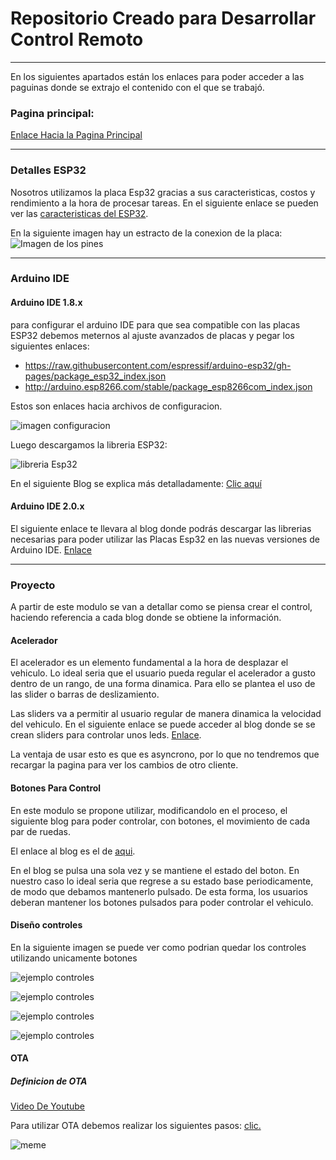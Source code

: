 # Repositorio Creado para Desarrollar Control Remoto

---

En los siguientes apartados están los enlaces para poder acceder a las paguinas donde se extrajo el contenido con el que se trabajó.

### Pagina principal:

[Enlace Hacia la Pagina Principal](https://randomnerdtutorials.com/projects-esp32/)

---

### Detalles ESP32

Nosotros utilizamos la placa Esp32 gracias a sus caracteristicas, costos y rendimiento a la hora de procesar tareas. En el siguiente enlace se pueden ver las [caracteristicas del ESP32](https://randomnerdtutorials.com/getting-started-with-esp32/).

En la siguiente imagen hay un estracto de la conexion de la placa:
![Imagen de los pines](https://i0.wp.com/randomnerdtutorials.com/wp-content/uploads/2018/08/ESP32-DOIT-DEVKIT-V1-Board-Pinout-36-GPIOs-updated.jpg?w=750&quality=100&strip=all&ssl=1)

---

### Arduino IDE

#### Arduino IDE 1.8.x

para configurar el arduino IDE para que sea compatible con las placas ESP32 debemos meternos al ajuste avanzados de placas y pegar los siguientes enlaces:

- https://raw.githubusercontent.com/espressif/arduino-esp32/gh-pages/package_esp32_index.json
- http://arduino.esp8266.com/stable/package_esp8266com_index.json

Estos son enlaces hacia archivos de configuracion.

![imagen configuracion](https://i0.wp.com/randomnerdtutorials.com/wp-content/uploads/2022/10/Additional-Boards-Manager-URL.png?w=750&quality=100&strip=all&ssl=1)

Luego descargamos la libreria ESP32:

![libreria Esp32](https://i0.wp.com/randomnerdtutorials.com/wp-content/uploads/2022/10/Boards-Manager-ESP32-Arduino-IDE.png?w=750&quality=100&strip=all&ssl=1)

En el siguiente Blog se explica más detalladamente:
[Clic aquí](https://randomnerdtutorials.com/installing-the-esp32-board-in-arduino-ide-windows-instructions/)

#### Arduino IDE 2.0.x

El siguiente enlace te llevara al blog donde podrás descargar las librerias necesarias para poder utilizar las Placas Esp32 en las nuevas versiones de Arduino IDE. [Enlace](https://randomnerdtutorials.com/installing-esp32-arduino-ide-2-0/)

---

### Proyecto

A partir de este modulo se van a detallar como se piensa crear el control, haciendo referencia a cada blog donde se obtiene la información.

#### Acelerador

El acelerador es un elemento fundamental a la hora de desplazar el vehiculo.
Lo ideal seria que el usuario pueda regular el acelerador a gusto dentro de un rango, de una forma dinamica. Para ello se plantea el uso de las slider o barras de deslizamiento.

Las sliders va a permitir al usuario regular de manera dinamica la velocidad del vehiculo. En el siguiente enlace se puede acceder al blog donde se se crean sliders para controlar unos leds. [Enlace](https://randomnerdtutorials.com/esp32-web-server-websocket-sliders/).

La ventaja de usar esto es que es asyncrono, por lo que no tendremos que recargar la pagina para ver los cambios de otro cliente.

#### Botones Para Control

En este modulo se propone utilizar, modificandolo en el proceso, el siguiente blog para poder controlar, con botones, el movimiento de cada par de ruedas.

El enlace al blog es el de [aqui](https://randomnerdtutorials.com/esp32-websocket-server-arduino/).

En el blog se pulsa una sola vez y se mantiene el estado del boton. En nuestro caso lo ideal seria que regrese a su estado base periodicamente, de modo que debamos mantenerlo pulsado.
De esta forma, los usuarios deberan mantener los botones pulsados para poder controlar el vehiculo.

#### Diseño controles

En la siguiente imagen se puede ver como podrian quedar los controles utilizando unicamente botones

![ejemplo controles](https://play-lh.googleusercontent.com/b1YhAZWbyiQ35VUn7VZWaV3ju9Ht0MaSMDJj09eE_dmlsXPLJTixyx3wAeWhviK_2Q=w526-h296-rw)

![ejemplo controles ](https://blog.uptodown.com/wp-content/uploads/hot-wheels-infinite.jpg)

![ejemplo controles ](https://www.mobilegamer.com.br/wp-content/uploads/2023/04/Drive-Zone-Online.webp)

![ejemplo controles](https://i0.wp.com/solotendencias.net/wp-content/uploads/2021/07/mejores-juegos-de-carrera.jpg?fit=779%2C437&ssl=1)

#### OTA

##### Definicion de OTA

[Video De Youtube](https://www.youtube.com/watch?v=kfCInkH-0nw)

Para utilizar OTA debemos realizar los siguientes pasos: [clic.](https://youtu.be/LUcKoJGX38M)

![meme](https://lastminuteengineers.com/wp-content/uploads/2023/11/ESP32-Static-or-Fixed-IP-Address-Tutorial.png)
